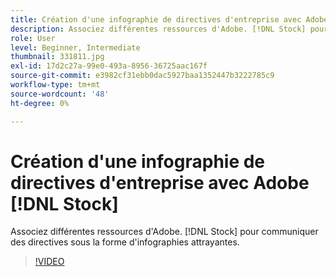 ```yaml
---
title: Création d'une infographie de directives d'entreprise avec Adobe [!DNL Stock]
description: Associez différentes ressources d'Adobe. [!DNL Stock] pour communiquer des directives sous la forme d'infographies attrayantes
role: User
level: Beginner, Intermediate
thumbnail: 331811.jpg
exl-id: 17d2c27a-99e0-493a-8956-36725aac167f
source-git-commit: e3982cf31ebb0dac5927baa1352447b3222785c9
workflow-type: tm+mt
source-wordcount: '48'
ht-degree: 0%

---
```


# Création d&#39;une infographie de directives d&#39;entreprise avec Adobe [!DNL Stock]

Associez différentes ressources d&#39;Adobe. [!DNL Stock] pour communiquer des directives sous la forme d&#39;infographies attrayantes.

>[!VIDEO](https://video.tv.adobe.com/v/331811?hidetitle=true)
